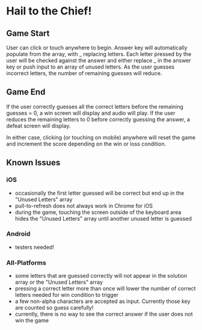 # Hail to the Chief!

## Game Start
User can click or touch anywhere to begin. 
Answer key will automatically populate from the array, with _ replacing letters.
Each letter pressed by the user will be checked against the answer and either replace _ in the answer key or push input to an array of unused letters.
As the user guesses incorrect letters, the number of remaining guesses will reduce.

## Game End
If the user correctly guesses all the correct letters before the remaining guesses = 0, a win screen will display and audio will play.
If the user reduces the remaining letters to 0 before correctly guessing the answer, a defeat screen will display.

In either case, clicking (or touching on mobile) anywhere will reset the game and increment the score depending on the win or loss condition.

## Known Issues
### iOS
* occasionally the first letter guessed will be correct but end up in the "Unused Letters" array
* pull-to-refresh does not always work in Chrome for iOS
* during the game, touching the screen outside of the keyboard area hides the "Unused Letters" array until another unused letter is guessed

### Android
* testers needed!

### All-Platforms
* some letters that are guessed correctly will not appear in the solution array or the "Unused Letters" array
* pressing a correct letter more than once will lower the number of correct letters needed for win condition to trigger
* a few non-alpha characters are accepted as input. Currently those key are counted so guess carefully!
* currently, there is no way to see the correct answer if the user does not win the game